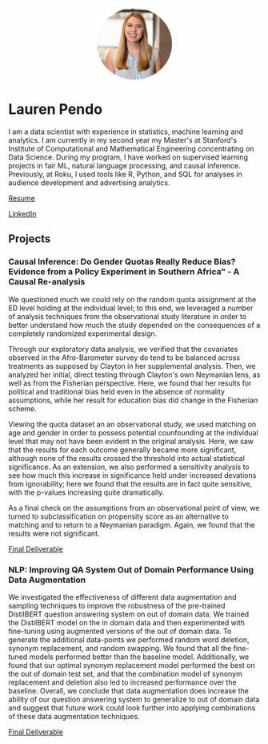 <p align="center">
  <img src="headshot_circle.png" width="150">
</p>

# Lauren Pendo

I am a data scientist with experience in statistics, machine learning and analytics. I am currently in my second year my Master's at Stanford's Institute of Computational and Mathematical Engineering concentrating on Data Science. During my program, I have worked on supervised learning projects in fair ML, natural language processing, and causal inference.
Previously, at Roku, I used tools like R, Python, and SQL for analyses in audience development and advertising analytics.

[Resume](PendoLauren_MS_ICME.pdf)

[LinkedIn](https://www.linkedin.com/in/lauren-pendo-209604b0/)


## Projects

### Causal Inference: Do Gender Quotas Really Reduce Bias? Evidence from a Policy Experiment in Southern Africa" - A Causal Re-analysis

We questioned much we could rely on the random quota assignment at the ED level holding at the individual level; to this end, we leveraged a number of analysis techniques from the observational study literature in order to better understand how much the study depended on the consequences of a completely randomized experimental design. 

Through our exploratory data analysis, we verified that the covariates observed in the Afro-Barometer survey do tend to be balanced across treatments as supposed by Clayton in her supplemental analysis. Then, we analyzed her initial, direct testing through Clayton's own Neymanian lens, as well as from the Fisherian perspective. Here, we found that her results for political and traditional bias held even in the absence of normality assumptions, while her result for education bias did change in the Fisherian scheme.

Viewing the quota dataset an an observational study, we used matching on age and gender in order to possess potential counfounding at the individual level that may not have been evident in the original analysis. Here, we saw that the results for each outcome generally became more significant, although none of the results crossed the threshold into actual statistical significance. As an extension, we also performed a sensitivity analysis to see how much this increase in significance held under increased devations from ignorability; here we found that the results are in fact quite sensitive, with the p-values increasing quite dramatically. 

As a final check on the assumptions from an observational point of view, we turned to subclassification on propensity score as an alternative to matching and to return to a Neymanian paradigm. Again, we found that the results were not significant. 


[Final Deliverable](MSE327_Final_Project__Gender_Bias.pdf)

### NLP: Improving QA System Out of Domain Performance Using Data Augmentation

We investigated the effectiveness of different data augmentation and sampling techniques to improve the robustness of the pre-trained DistilBERT question answering system on out of domain data. We trained the DistilBERT model on the in domain data and then experimented with fine-tuning using augmented versions of the out of domain data. To generate the additional data-points we performed random word deletion, synonym replacement, and random swapping. We found that all the fine-tuned models performed better than the baseline model. Additionally, we found that our optimal synonym replacement model performed the best on the out of domain test set, and that the combination model of synonym replacement and deletion also led to increased performance over the baseline. Overall, we conclude that data augmentation does increase the ability of our question answering system to generalize to out of domain data and suggest that future work could look further into applying combinations of these data augmentation techniques.

[Final Deliverable](CS224N_Project_Milestone.pdf)

